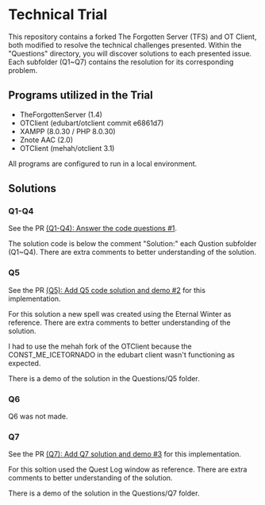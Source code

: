 # Technical Trial

This repository contains a forked The Forgotten Server (TFS) and OT Client, both modified to resolve the technical challenges presented. 
Within the "Questions" directory, you will discover solutions to each presented issue. Each subfolder (Q1~Q7) contains the resolution for its corresponding problem.

## Programs utilized in the Trial

- TheForgottenServer (1.4)
- OTClient (edubart/otclient commit e6861d7)
- XAMPP (8.0.30 / PHP 8.0.30)
- Znote AAC (2.0)
- OTClient (mehah/otclient 3.1)

All programs are configured to run in a local environment.

## Solutions

### Q1-Q4
See the PR [(Q1-Q4): Answer the code questions #1](https://github.com/sebapique/TechnicalTrial/pull/1). 

The solution code is below the comment "Solution:" each Qustion subfolder (Q1~Q4). 
There are extra comments to better understanding of the solution.

### Q5
See the PR [(Q5): Add Q5 code solution and demo #2](https://github.com/sebapique/TechnicalTrial/pull/2) for this implementation.

For this solution a new spell was created using the Eternal Winter as reference.
There are extra comments to better understanding of the solution.

I had to use the mehah fork of the OTClient because the CONST_ME_ICETORNADO in the edubart client wasn't functioning as expected.

There is a demo of the solution in the Questions/Q5 folder.

### Q6

Q6 was not made.

### Q7
See the PR [(Q7): Add Q7 solution and demo #3](https://github.com/sebapique/TechnicalTrial/pull/3) for this implementation. 

For this soltion used the Quest Log window as reference.
There are extra comments to better understanding of the solution.

There is a demo of the solution in the Questions/Q7 folder.